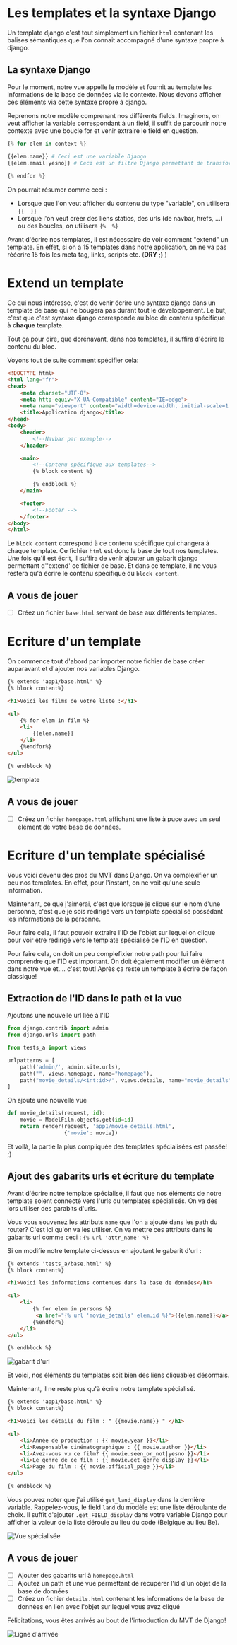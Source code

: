 # Les templates et la syntaxe Django

Un template django c'est tout simplement un fichier `html` contenant les balises sémantiques que l'on connait accompagné d'une syntaxe propre à django. 

## La syntaxe Django

Pour le moment, notre vue appelle le modèle et fournit au template les informations de la base de données via le contexte. Nous devons afficher ces éléments via cette syntaxe propre à django. 

Reprenons notre modèle comprenant nos différents fields. Imaginons, on veut afficher la variable correspondant à un field, il suffit de parcourir notre contexte avec une boucle for et venir extraire le field en question. 

````python
{% for elem in context %}

{{elem.name}} # Ceci est une variable Django
{{elem.email|yesno}} # Ceci est un filtre Django permettant de transformer les booléens True/False en Yes/No
    
{% endfor %}
````

On pourrait résumer comme ceci :

* Lorsque que l'on veut afficher du contenu du type "variable", on utilisera `{{  }}`
* Lorsque l'on veut créer des liens statics, des urls (de navbar, hrefs, ...) ou des boucles, on utilisera `{%  %}`

Avant d'écrire nos templates, il est nécessaire de voir comment "extend" un template. En effet, si on a 15 templates dans notre application, on ne va pas réécrire 15 fois les meta tag, links, scripts etc. (**DRY ;)** )

# Extend un template

Ce qui nous intéresse, c'est de venir écrire une syntaxe django dans un template de base qui ne bougera pas durant tout le développement. Le but, c'est que c'est syntaxe django corresponde au bloc de contenu spécifique à **chaque** template. 

Tout ça pour dire, que dorénavant, dans nos templates, il suffira d'écrire le contenu du bloc. 

Voyons tout de suite comment spécifier cela: 

````html
<!DOCTYPE html>
<html lang="fr">
<head>
    <meta charset="UTF-8">
    <meta http-equiv="X-UA-Compatible" content="IE=edge">
    <meta name="viewport" content="width=device-width, initial-scale=1.0">
    <title>Application django</title>
</head>
<body>
    <header> 
        <!--Navbar par exemple-->
    </header>

    <main>
        <!--Contenu spécifique aux templates-->
        {% block content %}

        {% endblock %}
    </main>

    <footer>
        <!--Footer -->
    </footer>
</body>
</html>
````

Le `block content` correspond à ce contenu spécifique qui changera à chaque template. Ce fichier `html` est donc la base de tout nos templates. Une fois qu'il est écrit, il suffira de venir ajouter un gabarit django permettant d''extend' ce fichier de base. 
Et dans ce template, il ne vous restera qu'à écrire le contenu spécifique du `block content`. 

## A vous de jouer 

- [ ] Créez un fichier `base.html` servant de base aux différents templates. 

# Ecriture d'un template

On commence tout d'abord par importer notre fichier de base créer auparavant et d'ajouter nos variables Django. 

````html
{% extends 'app1/base.html' %}
{% block content%}

<h1>Voici les films de votre liste :</h1>

<ul>
    {% for elem in film %}
    <li>
        {{elem.name}}
    </li>
    {%endfor%}
</ul>

{% endblock %}
````
![template](../img/template.png)

## A vous de jouer 

- [ ] Créez un fichier `homepage.html` affichant une liste à puce avec un seul élément de votre base de données.

# Ecriture d'un template spécialisé

Vous voici devenu des pros du MVT dans Django. On va complexifier un peu nos templates. En effet, pour l'instant, on ne voit qu'une seule information. 

Maintenant, ce que j'aimerai, c'est que lorsque je clique sur le nom d'une personne, c'est que je sois redirigé vers un template spécialisé possédant les informations de la personne. 

Pour faire cela, il faut pouvoir extraire l'ID de l'objet sur lequel on clique pour voir être redirigé vers le template spécialisé de l'ID en question. 

Pour faire cela, on doit un peu complefixier notre path pour lui faire comprendre que l'ID est important. On doit également modifier un élément dans notre vue et.... c'est tout! Après ça reste un template à écrire de façon classique! 


## Extraction de l'ID dans le path et la vue

Ajoutons une nouvelle url liée à l'ID

````python
from django.contrib import admin
from django.urls import path

from tests_a import views

urlpatterns = [
    path('admin/', admin.site.urls),
    path("", views.homepage, name="homepage"),
    path("movie_details/<int:id>/", views.details, name="movie_details") # Path lié à l'id
]
````

On ajoute une nouvelle vue

````python
def movie_details(request, id):
    movie = ModelFilm.objects.get(id=id)
    return render(request, 'app1/movie_details.html',
                  {'movie': movie})
````

Et voilà, la partie la plus compliquée des templates spécialisées est passée! ;)

## Ajout des gabarits urls et écriture du template

Avant d'écrire notre template spécialisé, il faut que nos éléments de notre template soient connecté vers l'urls du templates spécialisés. On va dès lors utiliser des garabits d'urls. 

Vous vous souvenez les attributs `name` que l'on a ajouté dans les path du router? C'est ici qu'on va les utiliser. On va mettre ces attributs dans le gabarits url comme ceci : `{% url 'attr_name' %}`

Si on modifie notre template ci-dessus en ajoutant le gabarit d'url :

````html
{% extends 'tests_a/base.html' %}
{% block content%}

<h1>Voici les informations contenues dans la base de données</h1>

<ul>
    <li>
        {% for elem in persons %}
         <a href="{% url 'movie_details' elem.id %}">{{elem.name}}</a>
        {%endfor%}
    </li>
</ul>

{% endblock %}
````
![gabarit d'url](../img/gab_url.png)

Et voici, nos éléments du templates soit bien des liens cliquables désormais. 

Maintenant, il ne reste plus qu'à écrire notre template spécialisé. 

````html
{% extends 'app1/base.html' %}
{% block content%}

<h1>Voici les détails du film : " {{movie.name}} " </h1>

<ul>
    <li>Année de production : {{ movie.year }}</li>
    <li>Responsable cinématographique : {{ movie.author }}</li>
    <li>Avez-vous vu ce film? {{ movie.seen_or_not|yesno }}</li>
    <li>Le genre de ce film : {{ movie.get_genre_display }}</li>
    <li>Page du film : {{ movie.official_page }}</li>
</ul>

{% endblock %}
````
Vous pouvez noter que j'ai utilisé `get_land_display` dans la dernière variable. Rappelez-vous, le field `land` du modèle est une liste déroulante de choix. Il suffit d'ajouter `.get_FIELD_display` dans votre variable Django pour afficher la valeur de la liste déroule au lieu du code (Belgique au lieu Be). 

![Vue spécialisée](../img/vue_spec.png)

## A vous de jouer 

- [ ] Ajouter des gabarits url à `homepage.html`
- [ ] Ajoutez un path et une vue permettant de récupérer l'id d'un objet de la base de données
- [ ] Créez un fichier `details.html` contenant les informations de la base de données en lien avec l'objet sur lequel vous avez cliqué

Félicitations, vous êtes arrivés au bout de l'introduction du MVT de Django! 

![Ligne d'arrivée](../img/yeah.gif)
